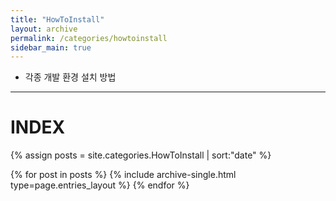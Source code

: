 ```yaml
---
title: "HowToInstall"
layout: archive
permalink: /categories/howtoinstall
sidebar_main: true
---
```


- 각종 개발 환경 설치 방법

---
# INDEX

{% assign posts = site.categories.HowToInstall | sort:"date" %}

{% for post in posts %}
  {% include archive-single.html type=page.entries_layout %}
{% endfor %}
